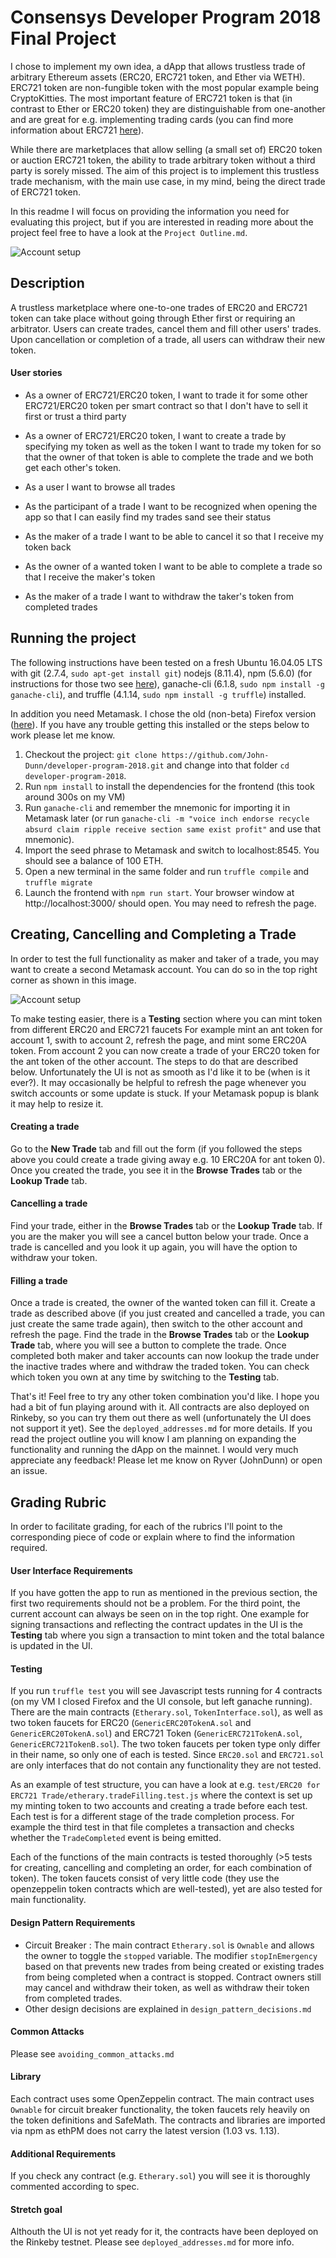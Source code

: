# Consensys Developer Program 2018 Final Project
I chose to implement my own idea, a dApp that allows trustless trade of arbitrary Ethereum assets (ERC20, ERC721 token, and Ether via WETH). ERC721 token are non-fungible token with the most popular example being CryptoKitties. The most important feature of ERC721 token is that (in contrast to Ether or ERC20 token) they are distinguishable from one-another and are great for e.g. implementing trading cards (you can find more information about ERC721 [here](http://erc721.org/)).

While there are marketplaces that allow selling (a small set of) ERC20 token or auction ERC721 token, the ability to trade arbitrary token without a third party is sorely missed.
The aim of this project is to implement this trustless trade mechanism, with the main use case, in my mind, being the direct trade of ERC721 token.

In this readme I will focus on providing the information you need for evaluating this project, but if you are interested in reading more about the project feel free to have a look at the `Project Outline.md`.


![Account setup](/img/create.gif)

## Description
A trustless marketplace where one-to-one trades of ERC20 and ERC721 token can take place without going through Ether first or requiring an arbitrator. Users can create trades, cancel them and fill other users' trades. Upon cancellation or completion of a trade, all users can withdraw their new token.


#### User stories
- As a owner of ERC721/ERC20 token, I want to trade it for some other ERC721/ERC20 token per smart contract so that I don't have to sell it first or trust a third party

- As a owner of ERC721/ERC20 token, I want to create a trade by specifying my token as well as the token I want to trade my token for so that the owner of that token is able to complete the trade and we both get each other's token.

- As a user I want to browse all trades

- As the participant of a trade I want to be recognized when opening the app so that I can  easily find my trades sand see their status

- As the maker of a trade I want to be able to cancel it so that I receive my token back

- As the owner of a wanted token I want to be able to complete a trade so that I receive the maker's token

- As the maker of a trade I want to withdraw the taker's token from completed trades


## Running the project
The following instructions have been tested on a fresh Ubuntu 16.04.05 LTS with git (2.7.4, `sudo apt-get install git`)
nodejs (8.11.4), npm (5.6.0) (for instructions for those two see [here](https://nodejs.org/en/download/package-manager/#debian-and-ubuntu-based-linux-distributions)), ganache-cli (6.1.8, `sudo npm install -g ganache-cli`), and truffle (4.1.14, `sudo npm install -g truffle`) installed.

In addition you need Metamask. I chose the old (non-beta) Firefox version ([here](https://addons.mozilla.org/en-US/firefox/addon/ether-metamask/)). If you have any trouble getting this installed or the steps below to work please let me know.

1. Checkout the project: `git clone https://github.com/John-Dunn/developer-program-2018.git` and change into that folder `cd developer-program-2018`.
2. Run `npm install` to install the dependencies for the frontend (this took around 300s on my VM)
3. Run `ganache-cli` and remember the mnemonic for importing it in Metamask later (or run `ganache-cli -m "voice inch endorse recycle absurd claim ripple receive section same exist profit"` and use that mnemonic).
4. Import the seed phrase to Metamask and switch to localhost:8545. You should see a balance of 100 ETH.
5. Open a new terminal in the same folder and run `truffle compile` and `truffle migrate`
6. Launch the frontend with `npm run start`. Your browser window at http://localhost:3000/ should open.
You may need to refresh the page.

## Creating, Cancelling and Completing a Trade
In order to test the full functionality as maker and taker of a trade, you may want to create a second Metamask account. You can do so in the top right corner as shown in this image.

![Account setup](/img/metamaskAccount.png)


To make testing easier, there is a <b>Testing</b> section where you can mint token from different ERC20 and ERC721 faucets
For example mint an ant token for account 1, swith to account 2, refresh the page, and mint some ERC20A token. From account 2 you can now create a trade of your ERC20 token for the ant token of the other account. The steps to do that are described below.
Unfortunately the UI is not as smooth as I'd like it to be (when is it ever?). It may occasionally be helpful to refresh the page whenever you switch accounts or some update is stuck. If your Metamask popup is blank it may help to resize it.

#### Creating a trade
Go to the <b>New Trade</b> tab and fill out the form (if you followed the steps above you could create a trade giving away e.g. 10 ERC20A for ant token 0). Once you created the trade, you see it in the <b>Browse Trades</b> tab or the <b>Lookup Trade</b> tab.

#### Cancelling a trade
Find your trade, either in the <b>Browse Trades</b> tab or the <b>Lookup Trade</b> tab. If you are the maker you will see a cancel button below your trade. Once a trade is cancelled and you look it up again, you will have the option to withdraw your token.

#### Filling a trade
Once a trade is created, the owner of the wanted token can fill it. Create a trade as described above (if you just created and cancelled a trade, you can just create the same trade again), then switch to the other account and refresh the page. Find the trade in the <b>Browse Trades</b> tab or the <b>Lookup Trade</b> tab, where you will see a button to complete the trade. Once completed both maker and taker accounts can now lookup the trade under the inactive trades where and withdraw the traded token. You can check which token you own at any time by switching to the <b>Testing</b> tab.


That's it! Feel free to try any other token combination you'd like.
I hope you had a bit of fun playing around with it.
All contracts are also deployed on Rinkeby, so you can try them out there as well (unfortunately the UI does not support it yet).
See the `deployed_addresses.md` for more details.
If you read the project outline you will know I am planning on expanding the functionality and running the dApp on the mainnet.
I would very much appreciate any feedback! Please let me know on Ryver (JohnDunn) or open an issue.



## Grading Rubric
In order to facilitate grading, for each of the rubrics I'll point to the corresponding piece of code or explain where to find the information required.

#### User Interface Requirements
If you have gotten the app to run as mentioned in the previous section, the first two requirements should not be a problem. For the third point, the current account can always be seen on in the top right. One example for signing transactions and reflecting the contract updates in the UI is the <b>Testing</b> tab where you sign a transaction to mint token and the total balance is updated in the UI.

#### Testing
If you run `truffle test` you will see Javascript tests running for 4 contracts (on my VM I closed Firefox and the UI console, but left ganache running).
There are the main contracts (`Etherary.sol`, `TokenInterface.sol`), as well as two token faucets for ERC20 (`GenericERC20TokenA.sol` and `GenericERC20TokenA.sol`) and ERC721 Token (`GenericERC721TokenA.sol`, `GenericERC721TokenB.sol`). The two token faucets per token type only differ in their name, so only one of each is tested.
Since `ERC20.sol` and `ERC721.sol` are only interfaces that do not contain any functionality they are not tested.  

As an example of test structure, you can have a look at e.g. `test/ERC20 for ERC721 Trade/etherary.tradeFilling.test.js` where the context is set up my minting token to two accounts and creating a trade before each test. Each test is for a different stage of the trade completion process. For example the third test in that file completes a transaction and checks whether the `TradeCompleted` event is being emitted.

Each of the functions of the main contracts is tested thoroughly (>5 tests for creating, cancelling and completing an order, for each combination of token). The token faucets consist of very little code (they use the openzeppelin token contracts which are well-tested), yet are also tested for main functionality.

#### Design Pattern Requirements
- Circuit Breaker : The main contract `Etherary.sol` is `Ownable` and allows the owner to toggle the `stopped` variable. The modifier `stopInEmergency` based on that prevents new trades from being created or existing trades from being completed when a contract is stopped. Contract owners still may cancel and withdraw their token, as well as withdraw their token from completed trades.
- Other design decisions are explained in `design_pattern_decisions.md`


#### Common Attacks
Please see `avoiding_common_attacks.md`

#### Library
Each contract uses some OpenZeppelin contract. The main contract uses `Ownable` for circuit breaker functionality, the token faucets rely heavily on the token definitions and SafeMath. The contracts and libraries are imported via npm as ethPM does not carry the latest version (1.03 vs. 1.13).

#### Additional Requirements
If you check any contract (e.g. `Etherary.sol`) you will see it is thoroughly commented according to spec.

#### Stretch goal
Althouth the UI is not yet ready for it, the contracts have been deployed on the Rinkeby testnet. Please see `deployed_addresses.md` for more info.
